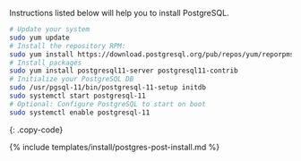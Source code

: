 Instructions listed below will help you to install PostgreSQL.

```bash
# Update your system
sudo yum update
# Install the repository RPM:
sudo yum install https://download.postgresql.org/pub/repos/yum/reporpms/EL-7-x86_64/pgdg-redhat-repo-latest.noarch.rpm
# Install packages
sudo yum install postgresql11-server postgresql11-contrib
# Initialize your PostgreSQL DB
sudo /usr/pgsql-11/bin/postgresql-11-setup initdb
sudo systemctl start postgresql-11
# Optional: Configure PostgreSQL to start on boot
sudo systemctl enable postgresql-11
```
{: .copy-code}

{% include templates/install/postgres-post-install.md %}